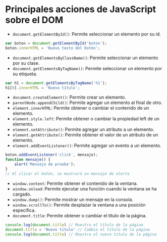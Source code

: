 # Principales acciones de JavaScript sobre el DOM

- `document.getElementById()`: Permite seleccionar un elemento por su id.
```javascript
var boton = document.getElementById('boton');
boton.innerHTML = 'Nuevo texto del botón';
```
- `document.getElementsByClassName()`: Permite seleccionar un elemento por su clase.
- `document.getElementsByTagName()`: Permite seleccionar un elemento por su etiqueta.
```javascript
var h1 = document.getElementsByTagName('h1');
h1[0].innerHTML = 'Nuevo título';
```

- `document.createElement()`: Permite crear un elemento.
- `parentNode.appendChild()`: Permite agregar un elemento al final de otro.
- `element.innerHTML`: Permite obtener o cambiar el contenido de un elemento.
- `element.style.left`: Permite obtener o cambiar la propiedad left de un elemento.
- `element.setAttribute()`: Permite agregar un atributo a un elemento.
- `element.getAttribute()`: Permite obtener el valor de un atributo de un elemento.
- `element.addEventListener()`: Permite agregar un evento a un elemento.
```javascript
boton.addEventListener('click', mensaje);
function mensaje() {
    alert('Mensaje de prueba');
}
// Al clicar el botón, se mostrará un mensaje de alerta
```
- `window.content`: Permite obtener el contenido de la ventana.
- `window.onload`: Permite ejecutar una función cuando la ventana se ha cargado.
- `window.dump()`: Permite mostrar un mensaje en la consola.
- `window.scrollTo()`: Permite desplazar la ventana a una posición específica.
- `document.title`: Permite obtener o cambiar el título de la página.
```javascript
console.log(document.title) // Muestra el título de la página
document.title = 'Nuevo título' // Cambia el título de la página
console.log(document.title) // Muestra el nuevo título de la página
```
